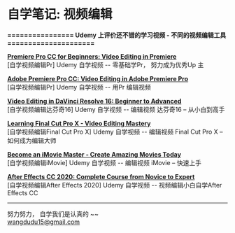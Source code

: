 # 自学笔记:   视频编辑

**================ Udemy 上评价还不错的学习视频 - 不同的视频编辑工具 =====================**

**[Premiere Pro CC for Beginners: Video Editing in Premiere](https://github.com/sweet-melone/video/wiki/pr-for-Beginners)** <br/>
[自学视频编辑Pr]  Udemy 自学视频 -- 零基础学Pr， 努力成为优秀Up 主


**[Adobe Premiere Pro CC: Video Editing in Adobe Premiere Pro](https://github.com/sweet-melone/video/wiki/Video-Editing-in-pr)** <br/>
[自学视频编辑Pr] Udemy 自学视频 -- 用Pr 编辑视频

**[Video Editing in DaVinci Resolve 16: Beginner to Advanced](https://github.com/sweet-melone/video/wiki/DaVinci-Resolve)** <br/>
[自学视频编辑达芬奇16] Udemy 自学视频 -- 编辑视频 达芬奇16 – 从小白到高手


**[Learning Final Cut Pro X - Video Editing Mastery](https://github.com/sweet-melone/video/wiki/Final-Cut-Pro-X)** <br/>
[自学视频编辑Final Cut Pro X] Udemy 自学视频 -- 编辑视频 Final Cut Pro X – 如何成为编辑大师


**[Become an iMovie Master - Create Amazing Movies Today](https://github.com/sweet-melone/video/wiki/iMovie)** <br/>
[自学视频编辑iMovie] Udemy 自学视频 -- 编辑视频 iMovie – 快速上手


**[After Effects CC 2020: Complete Course from Novice to Expert](https://github.com/sweet-melone/video/wiki/After-Effects)** <br/>
[自学视频编辑After Effects 2020] Udemy 自学视频 -- 视频编辑小白自学After Effects CC 





-----------------------------------------------

努力努力， 自学我们是认真的 ~~  <br/>
wangdudu15@gmail.com
